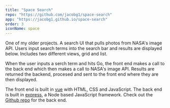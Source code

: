 ```yaml
---
title: "Space Search"
repo: "https://github.com/jacobg1/space-search"
app: "https://jacobg1.github.io/space-search"
order: 3
iconName: space
---
```


One of my older projects. A search UI that pulls photos from NASA's image API. Users input search terms into the search bar and results are displayed below. Includes two different views, grid and list.

When the user inputs a serch term and hits Go, the front end makes a call to the back end which then makes a call to NASA's image API. Results are returned the backend, procesed and sent to the front end where they are then displayed.

The front end is built in [vue](https://vuejs.org/) with HTML, CSS and JavaScript. The back end is built in [express](https://expressjs.com/), a Node based JavaScript framework. Check out the [Github repo](https://github.com/jacobg1/NasaSearch) for the back end.
